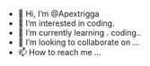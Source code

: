 - 👋 Hi, I’m @Apextrigga
- 👀 I’m interested in coding.
- 🌱 I’m currently learning . coding..
- 💞️ I’m looking to collaborate on ...
- 📫 How to reach me ...

<!---
Apextrigga/Apextrigga is a ✨ special ✨ repository because its `README.md` (this file) appears on your GitHub profile.
You can click the Preview link to take a look at your changes.
--->
